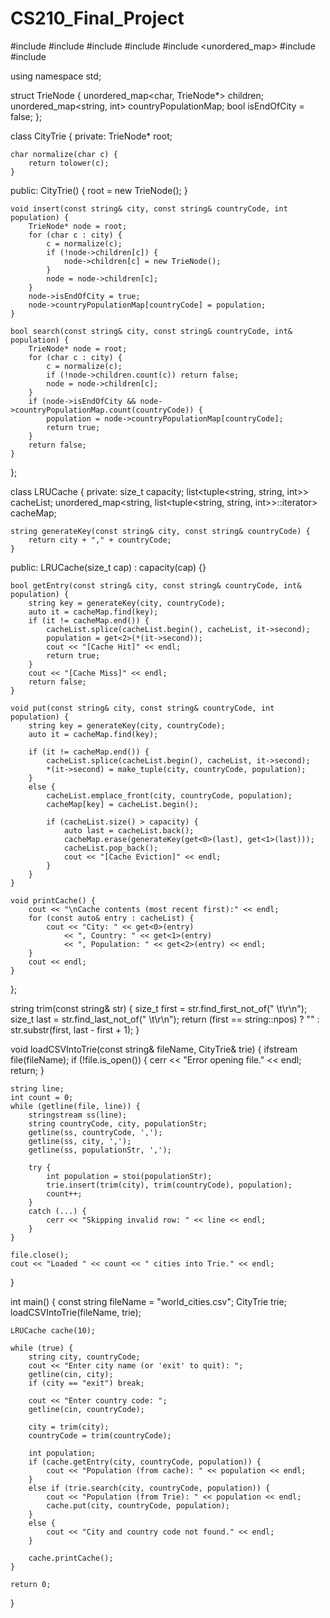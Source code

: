# CS210_Final_Project
#include <iostream>
#include <fstream>
#include <sstream>
#include <string>
#include <unordered_map>
#include <list>
#include <tuple>


using namespace std;


struct TrieNode {
    unordered_map<char, TrieNode*> children;
    unordered_map<string, int> countryPopulationMap; 
    bool isEndOfCity = false;
};

class CityTrie {
private:
    TrieNode* root;

    char normalize(char c) {
        return tolower(c);
    }

public:
    CityTrie() {
        root = new TrieNode();
    }

    void insert(const string& city, const string& countryCode, int population) {
        TrieNode* node = root;
        for (char c : city) {
            c = normalize(c);
            if (!node->children[c]) {
                node->children[c] = new TrieNode();
            }
            node = node->children[c];
        }
        node->isEndOfCity = true;
        node->countryPopulationMap[countryCode] = population;
    }

    bool search(const string& city, const string& countryCode, int& population) {
        TrieNode* node = root;
        for (char c : city) {
            c = normalize(c);
            if (!node->children.count(c)) return false;
            node = node->children[c];
        }
        if (node->isEndOfCity && node->countryPopulationMap.count(countryCode)) {
            population = node->countryPopulationMap[countryCode];
            return true;
        }
        return false;
    }
};


class LRUCache {
private:
    size_t capacity;
    list<tuple<string, string, int>> cacheList;
    unordered_map<string, list<tuple<string, string, int>>::iterator> cacheMap;

    string generateKey(const string& city, const string& countryCode) {
        return city + "," + countryCode;
    }

public:
    LRUCache(size_t cap) : capacity(cap) {}

    bool getEntry(const string& city, const string& countryCode, int& population) {
        string key = generateKey(city, countryCode);
        auto it = cacheMap.find(key);
        if (it != cacheMap.end()) {
            cacheList.splice(cacheList.begin(), cacheList, it->second);
            population = get<2>(*(it->second));
            cout << "[Cache Hit]" << endl;
            return true;
        }
        cout << "[Cache Miss]" << endl;
        return false;
    }

    void put(const string& city, const string& countryCode, int population) {
        string key = generateKey(city, countryCode);
        auto it = cacheMap.find(key);

        if (it != cacheMap.end()) {
            cacheList.splice(cacheList.begin(), cacheList, it->second);
            *(it->second) = make_tuple(city, countryCode, population);
        }
        else {
            cacheList.emplace_front(city, countryCode, population);
            cacheMap[key] = cacheList.begin();

            if (cacheList.size() > capacity) {
                auto last = cacheList.back();
                cacheMap.erase(generateKey(get<0>(last), get<1>(last)));
                cacheList.pop_back();
                cout << "[Cache Eviction]" << endl;
            }
        }
    }

    void printCache() {
        cout << "\nCache contents (most recent first):" << endl;
        for (const auto& entry : cacheList) {
            cout << "City: " << get<0>(entry)
                << ", Country: " << get<1>(entry)
                << ", Population: " << get<2>(entry) << endl;
        }
        cout << endl;
    }
};



string trim(const string& str) {
    size_t first = str.find_first_not_of(" \t\r\n");
    size_t last = str.find_last_not_of(" \t\r\n");
    return (first == string::npos) ? "" : str.substr(first, last - first + 1);
}

void loadCSVIntoTrie(const string& fileName, CityTrie& trie) {
    ifstream file(fileName);
    if (!file.is_open()) {
        cerr << "Error opening file." << endl;
        return;
    }

    string line;
    int count = 0;
    while (getline(file, line)) {
        stringstream ss(line);
        string countryCode, city, populationStr;
        getline(ss, countryCode, ',');
        getline(ss, city, ',');
        getline(ss, populationStr, ',');

        try {
            int population = stoi(populationStr);
            trie.insert(trim(city), trim(countryCode), population);
            count++;
        }
        catch (...) {
            cerr << "Skipping invalid row: " << line << endl;
        }
    }

    file.close();
    cout << "Loaded " << count << " cities into Trie." << endl;
}



int main() {
    const string fileName = "world_cities.csv";
    CityTrie trie;
    loadCSVIntoTrie(fileName, trie);

    LRUCache cache(10);

    while (true) {
        string city, countryCode;
        cout << "Enter city name (or 'exit' to quit): ";
        getline(cin, city);
        if (city == "exit") break;

        cout << "Enter country code: ";
        getline(cin, countryCode);

        city = trim(city);
        countryCode = trim(countryCode);

        int population;
        if (cache.getEntry(city, countryCode, population)) {
            cout << "Population (from cache): " << population << endl;
        }
        else if (trie.search(city, countryCode, population)) {
            cout << "Population (from Trie): " << population << endl;
            cache.put(city, countryCode, population);
        }
        else {
            cout << "City and country code not found." << endl;
        }

        cache.printCache();
    }

    return 0;
}







